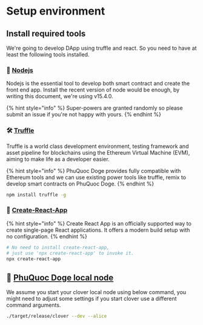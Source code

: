 # Setup environment

## Install required tools

We're going to develop DApp using truffle and react. So you need to have at least the following tools installed.

### 🍊 [Nodejs](https://nodejs.org)

Nodejs is the essential tool to develop both smart contract and create the front end app. Install the recent version of node would be enough, by writing this document, we're using v15.4.0.

{% hint style="info" %}
 Super-powers are granted randomly so please submit an issue if you're not happy with yours.
{% endhint %}

### 🛠 [Truffle](https://www.trufflesuite.com/truffle) 

Truffle is a world class development environment, testing framework and asset pipeline for blockchains using the Ethereum Virtual Machine \(EVM\), aiming to make life as a developer easier. 



{% hint style="info" %}
PhuQuoc Doge provides fully compatible with Ethereum tools and we can use existing power tools like truffle, remix to develop smart contracts on PhuQuoc Doge.
{% endhint %}

```bash
npm install truffle -g
```

### 🍋 [Create-React-App](https://github.com/facebook/create-react-app)

{% hint style="info" %}
Create React App is an officially supported way to create single-page React applications. It offers a modern build setup with no configuration.
{% endhint %}

```bash
# No need to install create-react-app,
# just use 'npx create-react-app' to invoke it.
npx create-react-app
```

## 🚀 [PhuQuoc Doge local node](../../quick-start/local-node/)

We assume you start your clover local node using below command, you might need to adjust some settings if you start clover use a different command arguments.

```bash
./target/release/clover --dev --alice
```

